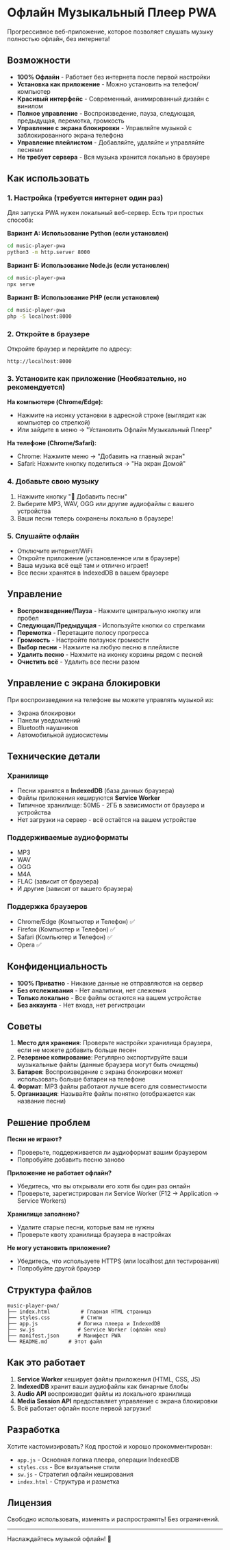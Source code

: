 # Офлайн Музыкальный Плеер PWA

Прогрессивное веб-приложение, которое позволяет слушать музыку полностью офлайн, без интернета!

## Возможности

- **100% Офлайн** - Работает без интернета после первой настройки
- **Установка как приложение** - Можно установить на телефон/компьютер
- **Красивый интерфейс** - Современный, анимированный дизайн с винилом
- **Полное управление** - Воспроизведение, пауза, следующая, предыдущая, перемотка, громкость
- **Управление с экрана блокировки** - Управляйте музыкой с заблокированного экрана телефона
- **Управление плейлистом** - Добавляйте, удаляйте и управляйте песнями
- **Не требует сервера** - Вся музыка хранится локально в браузере

## Как использовать

### 1. Настройка (требуется интернет один раз)

Для запуска PWA нужен локальный веб-сервер. Есть три простых способа:

**Вариант А: Использование Python (если установлен)**

```bash
cd music-player-pwa
python3 -m http.server 8000
```

**Вариант Б: Использование Node.js (если установлен)**

```bash
cd music-player-pwa
npx serve
```

**Вариант В: Использование PHP (если установлен)**

```bash
cd music-player-pwa
php -S localhost:8000
```

### 2. Откройте в браузере

Откройте браузер и перейдите по адресу:

```
http://localhost:8000
```

### 3. Установите как приложение (Необязательно, но рекомендуется)

**На компьютере (Chrome/Edge):**

- Нажмите на иконку установки в адресной строке (выглядит как компьютер со стрелкой)
- Или зайдите в меню → "Установить Офлайн Музыкальный Плеер"

**На телефоне (Chrome/Safari):**

- Chrome: Нажмите меню → "Добавить на главный экран"
- Safari: Нажмите кнопку поделиться → "На экран Домой"

### 4. Добавьте свою музыку

1. Нажмите кнопку "📁 Добавить песни"
2. Выберите MP3, WAV, OGG или другие аудиофайлы с вашего устройства
3. Ваши песни теперь сохранены локально в браузере!

### 5. Слушайте офлайн

- Отключите интернет/WiFi
- Откройте приложение (установленное или в браузере)
- Ваша музыка всё ещё там и отлично играет!
- Все песни хранятся в IndexedDB в вашем браузере

## Управление

- **Воспроизведение/Пауза** - Нажмите центральную кнопку или пробел
- **Следующая/Предыдущая** - Используйте кнопки со стрелками
- **Перемотка** - Перетащите полосу прогресса
- **Громкость** - Настройте ползунок громкости
- **Выбор песни** - Нажмите на любую песню в плейлисте
- **Удалить песню** - Нажмите на иконку корзины рядом с песней
- **Очистить всё** - Удалить все песни разом

## Управление с экрана блокировки

При воспроизведении на телефоне вы можете управлять музыкой из:

- Экрана блокировки
- Панели уведомлений
- Bluetooth наушников
- Автомобильной аудиосистемы

## Технические детали

### Хранилище

- Песни хранятся в **IndexedDB** (база данных браузера)
- Файлы приложения кешируются **Service Worker**
- Типичное хранилище: 50МБ - 2ГБ в зависимости от браузера и устройства
- Нет загрузки на сервер - всё остаётся на вашем устройстве

### Поддерживаемые аудиоформаты

- MP3
- WAV
- OGG
- M4A
- FLAC (зависит от браузера)
- И другие (зависит от вашего браузера)

### Поддержка браузеров

- Chrome/Edge (Компьютер и Телефон) ✅
- Firefox (Компьютер и Телефон) ✅
- Safari (Компьютер и Телефон) ✅
- Opera ✅

## Конфиденциальность

- **100% Приватно** - Никакие данные не отправляются на сервер
- **Без отслеживания** - Нет аналитики, нет слежения
- **Только локально** - Все файлы остаются на вашем устройстве
- **Без аккаунта** - Нет входа, нет регистрации

## Советы

1. **Место для хранения**: Проверьте настройки хранилища браузера, если не можете добавить больше песен
2. **Резервное копирование**: Регулярно экспортируйте ваши музыкальные файлы (данные браузера могут быть очищены)
3. **Батарея**: Воспроизведение с экрана блокировки может использовать больше батареи на телефоне
4. **Формат**: MP3 файлы работают лучше всего для совместимости
5. **Организация**: Называйте файлы понятно (отображается как название песни)

## Решение проблем

**Песни не играют?**

- Проверьте, поддерживается ли аудиоформат вашим браузером
- Попробуйте добавить песню заново

**Приложение не работает офлайн?**

- Убедитесь, что вы открывали его хотя бы один раз онлайн
- Проверьте, зарегистрирован ли Service Worker (F12 → Application → Service Workers)

**Хранилище заполнено?**

- Удалите старые песни, которые вам не нужны
- Проверьте квоту хранилища браузера в настройках

**Не могу установить приложение?**

- Убедитесь, что используете HTTPS (или localhost для тестирования)
- Попробуйте другой браузер

## Структура файлов

```
music-player-pwa/
├── index.html          # Главная HTML страница
├── styles.css          # Стили
├── app.js             # Логика плеера и IndexedDB
├── sw.js              # Service Worker (офлайн кеш)
├── manifest.json      # Манифест PWA
└── README.md       # Этот файл
```

## Как это работает

1. **Service Worker** кеширует файлы приложения (HTML, CSS, JS)
2. **IndexedDB** хранит ваши аудиофайлы как бинарные блобы
3. **Audio API** воспроизводит файлы из локального хранилища
4. **Media Session API** предоставляет управление с экрана блокировки
5. Всё работает офлайн после первой загрузки!

## Разработка

Хотите кастомизировать? Код простой и хорошо прокомментирован:

- `app.js` - Основная логика плеера, операции IndexedDB
- `styles.css` - Все визуальные стили
- `sw.js` - Стратегия офлайн кеширования
- `index.html` - Структура и разметка

## Лицензия

Свободно использовать, изменять и распространять! Без ограничений.

---

Наслаждайтесь музыкой офлайн! 🎵
